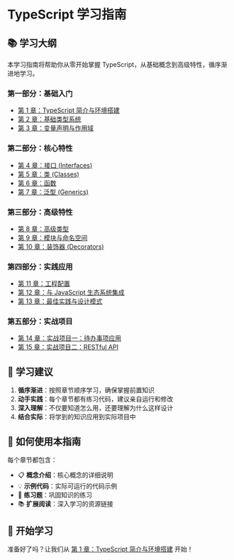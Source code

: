 # TypeScript 学习指南

## 📚 学习大纲

本学习指南将帮助你从零开始掌握 TypeScript，从基础概念到高级特性，循序渐进地学习。

### 第一部分：基础入门
- [第 1 章：TypeScript 简介与环境搭建](./01-introduction/README.md)
- [第 2 章：基础类型系统](./02-basic-types/README.md)
- [第 3 章：变量声明与作用域](./03-variables/README.md)

### 第二部分：核心特性
- [第 4 章：接口 (Interfaces)](./04-interfaces/README.md)
- [第 5 章：类 (Classes)](./05-classes/README.md)
- [第 6 章：函数](./06-functions/README.md)
- [第 7 章：泛型 (Generics)](./07-generics/README.md)

### 第三部分：高级特性
- [第 8 章：高级类型](./08-advanced-types/README.md)
- [第 9 章：模块与命名空间](./09-modules/README.md)
- [第 10 章：装饰器 (Decorators)](./10-decorators/README.md)

### 第四部分：实践应用
- [第 11 章：工程配置](./11-project-config/README.md)
- [第 12 章：与 JavaScript 生态系统集成](./12-ecosystem/README.md)
- [第 13 章：最佳实践与设计模式](./13-best-practices/README.md)

### 第五部分：实战项目
- [第 14 章：实战项目一：待办事项应用](./14-project-todo/README.md)
- [第 15 章：实战项目二：RESTful API](./15-project-api/README.md)

## 🎯 学习建议

1. **循序渐进**：按照章节顺序学习，确保掌握前置知识
2. **动手实践**：每个章节都有练习代码，建议亲自运行和修改
3. **深入理解**：不仅要知道怎么用，还要理解为什么这样设计
4. **结合实际**：将学到的知识应用到实际项目中

## 📖 如何使用本指南

每个章节都包含：
- 📋 **概念介绍**：核心概念的详细说明
- 💡 **示例代码**：实际可运行的代码示例
- 🔧 **练习题**：巩固知识的练习
- 📚 **扩展阅读**：深入学习的资源链接

## 🚀 开始学习

准备好了吗？让我们从 [第 1 章：TypeScript 简介与环境搭建](./01-introduction/README.md) 开始！
